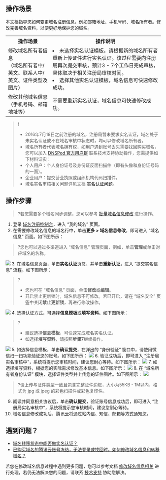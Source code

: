 ## 操作场景

本文档指导您如何变更域名注册信息，例如邮箱地址、手机号码、域名所有者。修改完善域名资料，以便更好地保护您的域名。
<table>
<tr>
<th>操作场景</th>
<th>操作说明</th>
</tr>
<tr>
<td>修改域名所有者信息<br>（域名所有者中/英文、联系人中/英文、证件类型及图片）</td>
<td><li>未选择实名认证模板，请根据新的域名所有者重新上传证件进行实名认证。该过程需要向注册局再次提交审核，预计3 - 7个工作日完成审核，具体取决于相关注册局审核时间。</li><li>选择其他实名认证模板，域名信息可快速修改成功。</li></td>
</tr>
<tr>
<td>修改其他域名信息<br>（手机号码、邮箱地址等）</td>
<td>不需要重新实名认证，域名信息可快速修改成功。</td>
</tr>
</table>

>! 
> - 2016年7月18日之前注册的域名，注册局暂未要求实名认证，域名处于未实名认证或不在域名审核中状态时，均可以修改域名所有者。
> - 域名所有者代表域名拥有权，如用户遇到账号丢失需要找回购买域名，您可以加入 [DNSPod 官方用户群](https://cloud.tencent.com/document/product/242/57608#DNSPod) 联系技术支持协助操作，您需提供如下材料证实：
>  - 个人用户：个人身份证号及身份证反面扫描件（即有头像和身份证号码的一面）。
>  - 企业用户：提交营业执照或组织机构代码扫描件。
> - 域名实名审核相关问题详见文档 [实名认证问题](https://cloud.tencent.com/document/product/242/8580)。



## 操作步骤
>?若您需要多个域名同步调整，您可以参考 [批量域名信息修改](https://cloud.tencent.com/document/product/242/51844) 进行操作。
>
1. 登录 [域名注册控制台](https://console.cloud.tencent.com/domain)，进入 “我的域名” 页面。
2. 在需要修改域名信息的域名行中，单击**更多 > 域名信息修改**，即可进入 “域名信息” 页面。如下图所示：
>?您也可以通过多渠道进入 “域名信息” 管理页面，例如，单击**管理**或单击对应域名的名称。
>
 ![](https://qcloudimg.tencent-cloud.cn/raw/dd8c29858f3c67269ae313d0e96d700f.png)
3. 在域名信息页面，单击**实名认证**页签，并单击**重新认证**，进入 “提交实名信息” 流程。如下图所示：
>?
>- 您也可在 “域名信息” 页面，单击**修改**或**编辑**。
>- 开启禁止更新锁时，域名信息不可修改。若已开启，请在 “域名安全” 页签中关闭**禁止更新锁**，再进行修改操作。
>
![](https://qcloudimg.tencent-cloud.cn/raw/d8d997e9a11a62e5f745502d8ea9a37d.png)
4. 选择认证方式，可选择**信息模板**或**填写资料**。如下图所示：
>?
>- 建议选择**信息模板**，可快速完成域名实名认证。
>- 如选择**填写资料**，请按照**步骤7**继续操作。
>
![](https://qcloudimg.tencent-cloud.cn/raw/de336bb3dfcfc3d41de9270c200d4d6c.png)
5. 如选择信息模板，单击**确认提交**，在弹出的 “身份验证” 窗口中，请使用微信扫一扫功能验证您的账号。如下图所示：
![](https://qcloudimg.tencent-cloud.cn/raw/4e573e0d8918416621668417b59727fb.png)
6. 验证成功后，即可进入 “注册局实名审核中”，系统将提示您审核时间，建议您耐心等待。如下图所示：
![](https://qcloudimg.tencent-cloud.cn/raw/47e547d4703cc1a3b7fbb9ec282ac716.png)
7. 如选择填写资料，根据您的实际需求修改基本信息。如下图所示：
![](https://qcloudimg.tencent-cloud.cn/raw/d285f35503dd29416dffb0a384838319.png)
8. 在 “域名所有者身份认证” 模块，选择证件类型并上传您的证件图片。如下图所示：
![](https://qcloudimg.tencent-cloud.cn/raw/952576aeb700a0af49aa8919d2ee7b95.png)
>?请上传与证件类型一致且包含完整证件边框，大小为55KB - 1M以内、格式为 jpg 或 jpeg 的彩色扫描件或彩色复印件。
>
9. 阅读并同意相关协议后，单击**确认提交**，验证账号信息成功后，即可进入 “注册局实名审核中”，系统将提示您审核时间，建议您耐心等待。
10. 域名信息修改成功后，腾讯云将通过站内信、短信、邮箱等方式通知您。



## 遇到问题？
- [域名转移状态中能否做实名认证？](https://cloud.tencent.com/document/product/242/12064#.E5.9F.9F.E5.90.8D.E8.BD.AC.E7.A7.BB.E7.8A.B6.E6.80.81.E4.B8.AD.E8.83.BD.E5.90.A6.E5.81.9A.E5.AE.9E.E5.90.8D.E8.AE.A4.E8.AF.81.EF.BC.9F)
- [已购买域名的腾讯云账号冻结，无法登录或找回时，如何修改域名信息和转移域名？](https://cloud.tencent.com/document/product/242/12064#.E5.B7.B2.E8.B4.AD.E4.B9.B0.E5.9F.9F.E5.90.8D.E7.9A.84.E8.85.BE.E8.AE.AF.E4.BA.91.E8.B4.A6.E5.8F.B7.E5.86.BB.E7.BB.93.EF.BC.8C.E6.97.A0.E6.B3.95.E7.99.BB.E5.BD.95.E6.88.96.E6.89.BE.E5.9B.9E.E6.97.B6.EF.BC.8C.E5.A6.82.E4.BD.95.E4.BF.AE.E6.94.B9.E5.9F.9F.E5.90.8D.E4.BF.A1.E6.81.AF.E5.92.8C.E8.BD.AC.E7.A7.BB.E5.9F.9F.E5.90.8D.EF.BC.9F)

若您在修改域名信息过程中遇到更多问题，您可以参考文档 [修改域名信息相关](https://cloud.tencent.com/document/product/242/12064) 进行处理，若仍无法解决您的问题，请联系 [技术支持](https://cloud.tencent.com/document/product/242/57608) 协助您解决。




